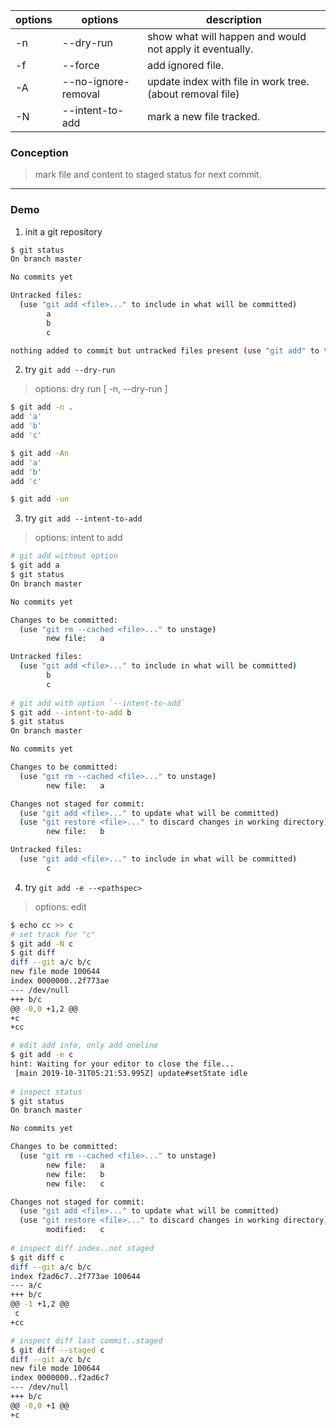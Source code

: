 | options | options             | description                                              |
| ------- | ------------------- | -------------------------------------------------------- |
| -n      | --dry-run           | show what will happen and would not apply it eventually. |
| -f      | --force             | add ignored file.                                        |
| -A      | --no-ignore-removal | update index with file in work tree.(about removal file) |
| -N      | --intent-to-add     | mark a new file tracked.                                 |



### Conception

> mark file and content to staged status for next commit.

---

### Demo

1. init a git repository

```bash
$ git status
On branch master

No commits yet

Untracked files:
  (use "git add <file>..." to include in what will be committed)
        a
        b
        c

nothing added to commit but untracked files present (use "git add" to track)
```

2. try `git add --dry-run`

> options: dry run [ -n, --dry-run ]

```bash
$ git add -n .
add 'a'
add 'b'
add 'c'

$ git add -An
add 'a'
add 'b'
add 'c'

$ git add -un

```

3. try `git add --intent-to-add`

> options: intent to add

```bash
# git add without option
$ git add a
$ git status
On branch master

No commits yet

Changes to be committed:
  (use "git rm --cached <file>..." to unstage)
        new file:   a

Untracked files:
  (use "git add <file>..." to include in what will be committed)
        b
        c
        
# git add with option `--intent-to-add`
$ git add --intent-to-add b
$ git status
On branch master

No commits yet

Changes to be committed:
  (use "git rm --cached <file>..." to unstage)
        new file:   a

Changes not staged for commit:
  (use "git add <file>..." to update what will be committed)
  (use "git restore <file>..." to discard changes in working directory)
        new file:   b

Untracked files:
  (use "git add <file>..." to include in what will be committed)
        c
```

4. try `git add -e --<pathspec>`

> options: edit

```bash
$ echo cc >> c
# set track for "c"
$ git add -N c
$ git diff
diff --git a/c b/c
new file mode 100644
index 0000000..2f773ae
--- /dev/null
+++ b/c
@@ -0,0 +1,2 @@
+c
+cc

# edit add info, only add oneline
$ git add -e c
hint: Waiting for your editor to close the file...
 [main 2019-10-31T05:21:53.995Z] update#setState idle
 
# inspect status
$ git status
On branch master

No commits yet

Changes to be committed:
  (use "git rm --cached <file>..." to unstage)
        new file:   a
        new file:   b
        new file:   c

Changes not staged for commit:
  (use "git add <file>..." to update what will be committed)
  (use "git restore <file>..." to discard changes in working directory)
        modified:   c
        
# inspect diff index..not staged
$ git diff c
diff --git a/c b/c
index f2ad6c7..2f773ae 100644
--- a/c
+++ b/c
@@ -1 +1,2 @@
 c
+cc

# inspect diff last commit..staged
$ git diff --staged c
diff --git a/c b/c
new file mode 100644
index 0000000..f2ad6c7
--- /dev/null
+++ b/c
@@ -0,0 +1 @@
+c

```

